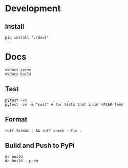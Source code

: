 # Development

## Install

```
pip install '.[dev]'
```

# Docs

```
mkdocs serve
mkdocs build
```

## Test

```
pytest -vv
pytest -vv -m "cost" # for tests that incur PACER fees
```

## Format

```
ruff format . && ruff check --fix .
```

## Build and Push to PyPi

```
da build
da build --push
```
